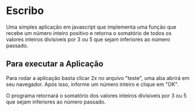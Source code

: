 # Escribo

Uma simples aplicação em javascript que implementa uma função que recebe um número inteiro positivo e retorna o somatório de todos os valores inteiros divisíveis por 3 ou 5 que sejam inferiores ao número passado.



## Para executar a Aplicação

Para rodar a aplicação basta clicar 2x no arquivo "teste", uma aba abrirá em seu navegador. Após isso, informe um número inteiro e clique em "OK".

O programa retornará o somatório dos valores inteiros divisíveis por 3 ou 5 que sejam inferiores ao número passado.